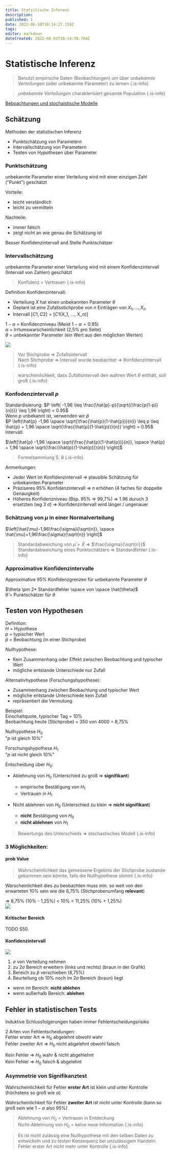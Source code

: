 ```yaml
---
title: Statistische Inferenz
description: 
published: 1
date: 2022-06-10T18:14:27.159Z
tags: 
editor: markdown
dateCreated: 2022-06-03T18:14:38.764Z
---
```


# Statistische Inferenz
>Benutzt empirische Daten (Beobachtungen) um über *unbekannte Verteilungen* (oder unbekannte Parameter) zu lernen
{.is-info}

> *unbekannte Verteilungen* charakterisiert gesamte Population
{.is-info}

[Beboachtungen und stochaistische Modelle](wahrscheinlichkeiten.md#beboachtungen-und-stochaistische-modelle)

## Schätzung 
Methoden der statistischen Inferenz
- Punktschätzung von Parametern
- Intervallschätzung von Parametern
- Testen von Hypothesen über Parameter

### Punktschätzung 
unbekannte Parameter einer Verteilung wird mit einer einzigen Zahl ("Punkt") geschätzt

Vorteile:
- leicht verständlich
- leicht zu vermitteln

Nachteile:
- immer falsch
- zeigt nicht an wie genau die Schätzung ist

Besser Konfidenzintervall and Stelle Punktschätzer

### Intervallschätzung
unbekannte Parameter einer Verteilung wird mit einem Konfidenzintervall (Intervall von Zahlen) geschätzt

> Konfidenz = Vertrauen
{.is-info}

Definition Konfidenzintervall:
- Verteilung $X$ hat einen unbekannten Parameter $\theta$
- Geplant ist eine Zufallsstichprobe von $n$ Einträgen von $X_1, ..., X_n$
- Intervall $[C1, C2] = [C1($X_1, ..., X_n$)]$   

$1-\alpha$ = Konfidenzniveau (Meist $1-\alpha = 0.95$)  
$\alpha$ = Irrtumswarscheinlichkeit (2,5% pro Seite)  
$\theta$ = unbekannter Parameter (ein Wert aus den möglichen Werten) 
&#8203;

![](https://datatab.de/assets/tutorial/Konfidenzintervall_95.png)

> Vor Stichprobe => Zufallsintervall  
> Nach Stichprobe => Intervall wurde beobachtet => Konfidenzintervall
{.is-info}

> warscheinlichkeit, dass Zufallsintervall den wahren Wert $\theta$ enthält, soll groß
{.is-info}

### Konfodenzintervall $p$

Standardisierung:
$P \left( -1,96 \leq \frac{\hat{p}-p}{\sqrt{(\frac{p(1-p)}{n})}} \leq 1,96 \right) = 0.95$  
&#8203;
Wenn $p$ unbekannt ist, verwenden wir $\hat{p}$  
$P \left(\hat{p} -1,96 \space \sqrt{\frac{\hat{p}(1-\hat{p})}{n}} \leq p \leq \hat{p} + 1,96 \space \sqrt{\frac{\hat{p}(1-\hat{p})}{n}} \right) = 0.95$ 
&#8203;
Intervall:

$\left[\hat{p} -1,96 \space \sqrt{\frac{\hat{p}(1-\hat{p})}{n}}, \space \hat{p} + 1,96 \space \sqrt{\frac{\hat{p}(1-\hat{p})}{n}} \right]$ 
&#8203;
> Formelsammlung S. 8
{.is-info}

Anmerkungen:
- Jeder Wert im Konfidenzintervall => plausible Schätzung für unbekannten Parameter
- Präziseres 95% Konfidenzintervall => $n$ erhöhen (4 faches für doppelte Genauigkeit) 
- Höheres Konfidenzniveau (Bsp. 95% => 99,7%) =>  1.96 duruch 3 ersetzten (wg 3 $\sigma$) => Konfidenzintervall wird länger / ungenauer

### Schätzung von $\mu$ in einer Normalverteilung

$\left[\hat{\mu}-1,96\frac{\sigma}{\sqrt{n}}, \space \hat{\mu}+1,96\frac{\sigma}{\sqrt{n}} \right]$
&#8203;

> Standardabweichung von $\hat{\mu} = \bar{X}$ => $\frac{\sigma}{\sqrt{n}}$ 
> Standardabweichung eines Punktschätzers => Standardfehler
{.is-info}

### Approximative Konfidenzintervalle
Approximative 95% Konfidenzgrenzen für unbekannte Parameter $\theta$  

$\theta \pm 2* Standardfehler \space von \space \hat{\theta}$  
&#8203;
$\hat{\theta}$ = Punktschätzer für $\theta$
&#8203;


## Testen von Hypothesen 
Definition:  
$H$ = Hypothese  
$p$ = typischer Wert  
$\hat{p}$ = Beobachtung (in einer Stichprobe)

Nullhypothese:
- Kein Zusammenhang oder Effekt zwischen Beobachtung und typischer Wert
- mögliche entstande Unterschiede nur Zufall 

Alternativhypothese (Forschungshypothese):
- Zusammenhang zwischen Beobachtung und typischer Wert
- mögliche entstande Unterschiede kein Zufall 
- repräsentiert die Vermutung


Beispiel:  
Einschaltquote, typischer Tag = 10%   
Beobachtung heute (Stichprobe) = 350 von 4000 = 8,75%  

Nullhypothese $H_0$   
"$p$ ist gleich 10%"

Forschungshypothese $H_1$  
"$p$ ist nicht gleich 10%"

Entscheidung über $H_0$:
- Ablehnung von $H_0$ (Unterschied zu groß => **signifikant**)
	- empirische Bestätigung von $H_1$ 
	- Vertrauen in $H_1$ 

- Nicht ablehnen von $H_0$ (Unterschied zu klein => **nicht signifikant**) 
	- **nicht** Bestätigung von $H_0$
	- **nicht ablehnen** von $H_1$

> Bewertungs des Unterschieds => stochastisches Modell
{.is-info}

### 3 Möglichkeiten:
#### prob Value
> Wahrscheinlichkeit das gemessene Ergebnis der Stichprobe zustande gekommen sein könnte, falls die Nullhypothese stimmt
{.is-info}

Warscheinlichkeit dies zu beobachten muss min. so weit von den erwarteten 10% sein wie die 8,75% (Stichprobenumfang **relevant**)

=> 8,75% (10% - 1,25%) < 10% < 11,25% (10% + 1,25%)  
![](prob-value.png)

#### Kritischer Bereich

TODO S50.

#### Konfidenzintervall
![](Hypothesen_Konfidenzintervall.png)
1. $\sigma$ von Verteilung nehmen
1. zu $2 \sigma$ Bereich erweitern (links und rechts) (braun in der Grafik)  
1. Bereich zu $\hat{p}$ verschieben (8,75%)
1. Beurteilung ob 10% noch im $2 \sigma$ Bereich (braun) liegt

- wenn im Bereich: **nicht ablehen**
- wenn außerhalb Bereich: **ablehen**


## Fehler in statistischen Tests
Induktive Schlussfolgerungen haben immer Fehlentscheidungsrisiko

2 Arten von Fehlentscheidungen:  
Fehler erster Art => $H_0$ abgelehnt obwohl wahr   
Fehler zweiter Art => $H_0$ nicht abgelehnt obwohl falsch  

Kein Fehler => $H_0$ wahr & nicht abgehlehnt  
Kein Fehler => $H_0$ falsch & abgelehnt  

### Asymmetrie von Signifikanztest
Wahrscheinlichkeit für Fehler **erster Art** ist klein und unter Kontrolle (höchstens so groß wie $\alpha$)

Wahrscheinlichkeit für Fehler **zweiter Art** ist nicht unter Kontrolle (kann so groß sein wie $1 - \alpha$ also 95%)

> Ablehnung von $H_0$ = Vertrauen in Entdeckung  
> Nicht-Ablehnung von $H_0$ = keine neue Information
{.is-info}

> Es ist nicht zulässig eine Nullhypothese mit den selben Daten zu entwickeln und zu testen
> Konsequenz bei unzulässigem Handeln: Fehler erster Art nicht mehr unter Kontrolle
{.is-info}